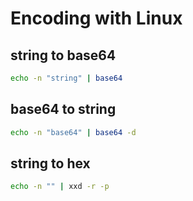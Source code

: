 # Encoding with Linux


## string to base64
``` bash
echo -n "string" | base64
```

## base64 to string
``` bash
echo -n "base64" | base64 -d
```

## string to hex
``` bash
echo -n "" | xxd -r -p
```